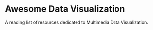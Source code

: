 # Awesome Data Visualization

A reading list of resources dedicated to Multimedia Data Visualization.

